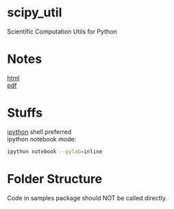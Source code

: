 # scipy_util
Scientific Computation Utils for Python

# Notes
[html](http://scipy-lectures.github.io)  
[pdf](https://scipy-lectures.github.io/_downloads/PythonScientific-simple.pdf)

# Stuffs
[ipython](http://ipython.org/) shell preferred  
ipython notebook mode: 
```bash
ipython notebook --pylab=inline
```

# Folder Structure 
Code in samples package should NOT be called directly.  